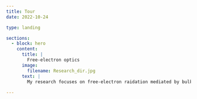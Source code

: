 ```yaml
---
title: Tour
date: 2022-10-24

type: landing

sections:
  - block: hero
    content:
      title: |
        Free-electron optics
      image:
        filename: Research_dir.jpg
      text: |
        My research focuses on free-electron raidation mediated by bulk and nanophotonic materials.
  
---
```

